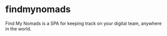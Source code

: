 # findmynomads
Find My Nomads is a SPA for keeping track on your digital team, anywhere in the world.
